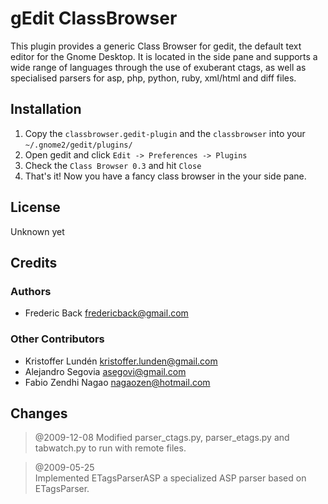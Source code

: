 gEdit ClassBrowser
==================

This plugin provides a generic Class Browser for gedit, the default text editor 
for the Gnome Desktop. It is located in the side pane and supports a wide range 
of languages through the use of exuberant ctags, as well as specialised parsers 
for asp, php, python, ruby, xml/html and diff files.

Installation
------------

1. Copy the `classbrowser.gedit-plugin` and the `classbrowser`
   into your `~/.gnome2/gedit/plugins/`
2. Open gedit and click `Edit -> Preferences -> Plugins`
3. Check the `Class Browser 0.3` and hit `Close`
4. That's it! Now you have a fancy class browser in the your side pane.

License
-------

Unknown yet

Credits
-------

### Authors
- Frederic Back <fredericback@gmail.com>

### Other Contributors
- Kristoffer Lundén <kristoffer.lunden@gmail.com>
- Alejandro Segovia <asegovi@gmail.com>
- Fabio Zendhi Nagao <nagaozen@hotmail.com>

Changes
-------

> @2009-12-08
> Modified parser_ctags.py, parser_etags.py and tabwatch.py to run with remote files.

> @2009-05-25  
> Implemented ETagsParserASP a specialized ASP parser based on ETagsParser.
